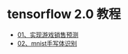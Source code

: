 # tensorflow 2.0 教程

* [01、实现游戏销售预测](01.game_sales_predict/)
* [02、mnist手写体识别](02.mnist_classification/)